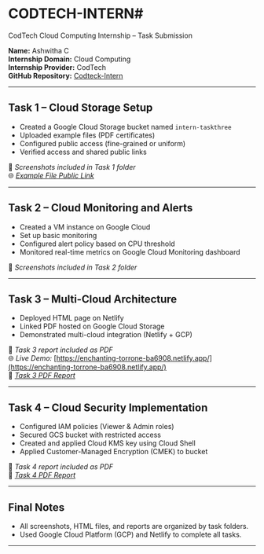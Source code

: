 # CODTECH-INTERN# 
CodTech Cloud Computing Internship – Task Submission

**Name:** Ashwitha C  
**Internship Domain:** Cloud Computing  
**Internship Provider:** CodTech  
**GitHub Repository:** [Codteck-Intern](https://github.com/ashhwiithac22/Codteck-Intern)

---

## Task 1 – Cloud Storage Setup

- Created a Google Cloud Storage bucket named `intern-taskthree`
- Uploaded example files (PDF certificates)
- Configured public access (fine-grained or uniform)
- Verified access and shared public links

📎 *Screenshots included in Task 1 folder*  
🌐 *[Example File Public Link](https://storage.googleapis.com/intern-taskthree/ACCENTURE%20DATA%20ANALYTICS%20-%20JOB%20SIMULATION%20CERTIFICATE.pdf)*

---

## Task 2 – Cloud Monitoring and Alerts

- Created a VM instance on Google Cloud
- Set up basic monitoring
- Configured alert policy based on CPU threshold
- Monitored real-time metrics on Google Cloud Monitoring dashboard

📎 *Screenshots included in Task 2 folder*

---

## Task 3 – Multi-Cloud Architecture

- Deployed HTML page on Netlify
- Linked PDF hosted on Google Cloud Storage
- Demonstrated multi-cloud integration (Netlify + GCP)

📎 *Task 3 report included as PDF*  
🌐 *Live Demo:* [https://enchanting-torrone-ba6908.netlify.app/](https://enchanting-torrone-ba6908.netlify.app/)  
📄 *[Task 3 PDF Report](./Task3_MultiCloud_Report.pdf)*

---

## Task 4 – Cloud Security Implementation

- Configured IAM policies (Viewer & Admin roles)
- Secured GCS bucket with restricted access
- Created and applied Cloud KMS key using Cloud Shell
- Applied Customer-Managed Encryption (CMEK) to bucket

📎 *Task 4 report included as PDF*  
📄 *[Task 4 PDF Report](./Task4_CloudSecurity_Report.pdf)*

---

## Final Notes

- All screenshots, HTML files, and reports are organized by task folders.
- Used Google Cloud Platform (GCP) and Netlify to complete all tasks.
---


